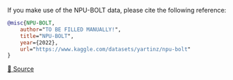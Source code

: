 If you make use of the NPU-BOLT data, please cite the following reference:

``` bibtex 
@misc{NPU-BOLT,
	author="TO BE FILLED MANUALLY!",
	title="NPU-BOLT",
	year={2022},
	url="https://www.kaggle.com/datasets/yartinz/npu-bolt"
}
```

[🔗 Source](https://www.kaggle.com/datasets/yartinz/npu-bolt)